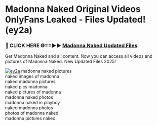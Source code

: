 # Madonna Naked Original Videos 0nlyFans Leaked - Files Updated! (ey2a)

<h3>🔴 CLICK HERE 🌐==►► <a href="https://tinyurl.com/up5wt9bj" rel="nofollow">Madonna Naked Updated Files</a></h3>

Get Madonna Naked and all content. Now you can access all videos and pictures of Madonna Naked. New Updated Files 2025!

[![ey2a](https://i.imgur.com/ABiUzMV.gif)](https://tinyurl.com/up5wt9bj)
madonna naked pictures<br>
naked images of madonna<br>
naked madonna pictures<br>
naked pics madonna<br>
naked pictures of madonna<br>
madonna naked photos<br>
madonna naked in playboy<br>
naked madonna photos<br>
photos of madonna naked<br>
madonna pictures naked
